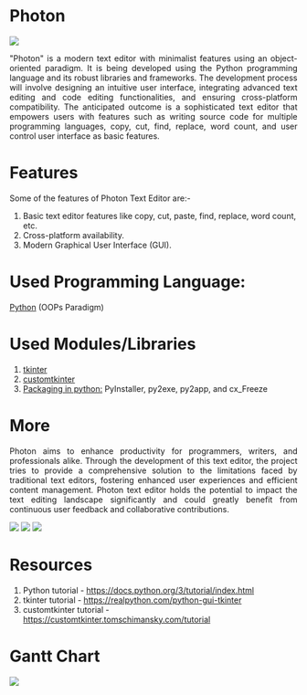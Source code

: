 # Photon
<img src="https://github.com/theranjitraut/Photon/blob/main/img/photon.jpg">
<p align="justify">"Photon" is a modern text editor with minimalist features using an object-oriented paradigm. It is being developed using the Python programming language and its robust libraries and frameworks. The development process will involve designing an intuitive user interface, integrating advanced text editing and code editing functionalities, and ensuring cross-platform compatibility. The anticipated outcome is a sophisticated text editor that empowers users with features such as writing source code for multiple programming languages, copy, cut, find, replace, word count, and user control user interface as basic features.</p>

# Features
Some of the features of Photon Text Editor are:-
1. Basic text editor features like copy, cut, paste, find, replace, word count, etc.
2. Cross-platform availability.
3. Modern Graphical User Interface (GUI).

# Used Programming Language:
[Python](https://www.python.org) (OOPs Paradigm)
# Used Modules/Libraries
1. [tkinter](https://docs.python.org/3/library/tk.html)
2. [customtkinter](https://customtkinter.tomschimansky.com/)
3. [Packaging in python:](https://packaging.python.org/en/latest/overview/) PyInstaller, py2exe, py2app, and cx_Freeze

# More
<p align="justify">Photon aims to enhance productivity for programmers, writers, and professionals alike. Through the development of this text editor, the project tries to provide a comprehensive solution to the limitations faced by traditional text editors, fostering enhanced user experiences and efficient content management. Photon text editor holds the potential to impact the text editing landscape significantly and could greatly benefit from continuous user feedback and collaborative contributions.</p>

<img src="https://github.com/theranjitraut/Photon/blob/main/img/photontexteditor.png">
<img src="https://github.com/theranjitraut/Photon/blob/main/img/alphaphoton.png">
<img src="https://github.com/theranjitraut/Photon/blob/main/img/betaphoton.png">

# Resources
1. Python tutorial - https://docs.python.org/3/tutorial/index.html
2. tkinter tutorial - https://realpython.com/python-gui-tkinter
3. customtkinter tutorial - https://customtkinter.tomschimansky.com/tutorial

# Gantt Chart
<img src="https://github.com/theranjitraut/Photon/blob/main/img/ganttchart.png">
